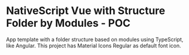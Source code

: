 # NativeScript Vue with Structure Folder by Modules - POC
App template with a folder structure based on modules using TypeScript, like Angular.
This project has Material Icons Regular as default font icon. 